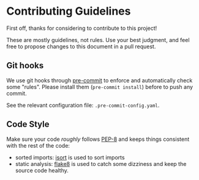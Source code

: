 # Contributing Guidelines

First off, thanks for considering to contribute to this project!

These are mostly guidelines, not rules. Use your best judgment, and feel free to propose changes to this document in a pull request.

## Git hooks

We use git hooks through [pre-commit](https://pre-commit.com/) to enforce and automatically check some "rules". Please install them (`pre-commit install`) before to push any commit.

See the relevant configuration file: `.pre-commit-config.yaml`.

## Code Style

Make sure your code *roughly* follows [PEP-8](https://www.python.org/dev/peps/pep-0008/) and keeps things consistent with the rest of the code:

- sorted imports: [isort](https://pycqa.github.io/isort/) is used to sort imports
- static analysis: [flake8](https://flake8.pycqa.org/en/latest/) is used to catch some dizziness and keep the source code healthy.

